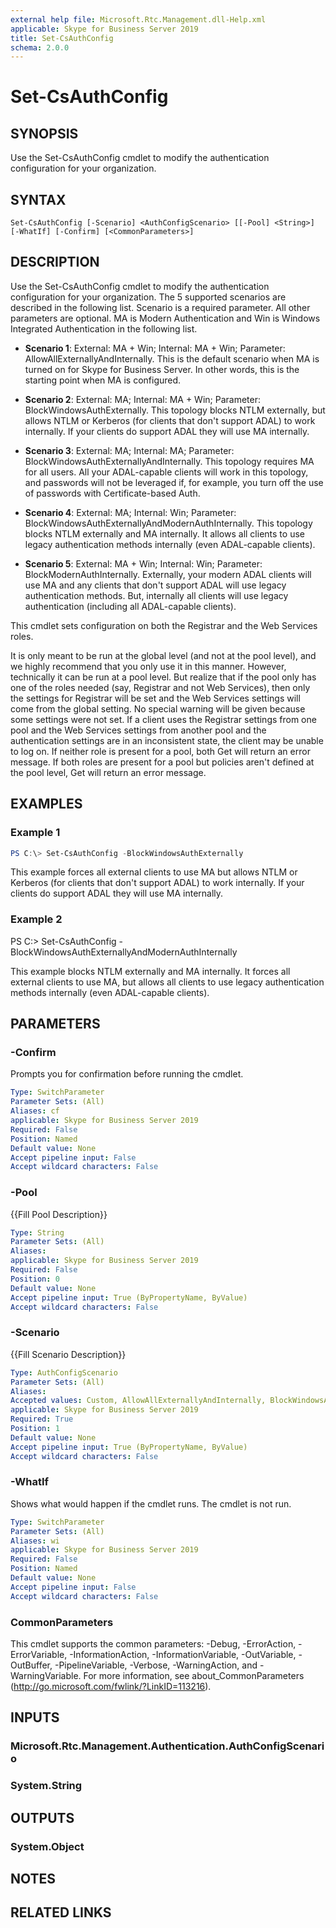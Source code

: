 ```yaml
---
external help file: Microsoft.Rtc.Management.dll-Help.xml
applicable: Skype for Business Server 2019
title: Set-CsAuthConfig
schema: 2.0.0
---
```


# Set-CsAuthConfig

## SYNOPSIS
Use the Set-CsAuthConfig cmdlet to modify the authentication configuration for your organization.

## SYNTAX

```
Set-CsAuthConfig [-Scenario] <AuthConfigScenario> [[-Pool] <String>] [-WhatIf] [-Confirm] [<CommonParameters>]
```

## DESCRIPTION
Use the Set-CsAuthConfig cmdlet to modify the authentication configuration for your organization. The 5 supported scenarios are described in the following list. Scenario is a required parameter. All other parameters are optional. MA is Modern Authentication and Win is Windows Integrated Authentication in the following list.

- **Scenario 1**: External: MA + Win; Internal: MA + Win; Parameter: AllowAllExternallyAndInternally. This is the default scenario when MA is turned on for Skype for Business Server. In other words, this is the starting point when MA is configured. 

- **Scenario 2**: External: MA; Internal: MA + Win; Parameter: BlockWindowsAuthExternally. This topology blocks NTLM externally, but allows NTLM or Kerberos (for clients that don't support ADAL) to work internally. If your clients do support ADAL they will use MA internally.

- **Scenario 3**: External: MA; Internal: MA; Parameter: BlockWindowsAuthExternallyAndInternally. This topology requires MA for all users. All your ADAL-capable clients will work in this topology, and passwords will not be leveraged if, for example, you turn off the use of passwords with Certificate-based Auth. 

- **Scenario 4**: External: MA; Internal: Win; Parameter: BlockWindowsAuthExternallyAndModernAuthInternally. This topology blocks NTLM externally and MA internally. It allows all clients to use legacy authentication methods internally (even ADAL-capable clients).

- **Scenario 5**: External: MA + Win; Internal: Win; Parameter: BlockModernAuthInternally. Externally, your modern ADAL clients will use MA and any clients that don't support ADAL will use legacy authentication methods. But, internally all clients will use legacy authentication (including all ADAL-capable clients).

This cmdlet sets configuration on both the Registrar and the Web Services roles.

It is only meant to be run at the global level (and not at the pool level), and we highly recommend that you only use it in this manner. However, technically it can be run at a pool level. But realize that if the pool only has one of the roles needed (say, Registrar and not Web Services), then only the settings for Registrar will be set and the Web Services settings will come from the global setting. No special warning will be given because some settings were not set. If a client uses the Registrar settings from one pool and the Web Services settings from another pool and the authentication settings are in an inconsistent state, the client may be unable to log on. If neither role is present for a pool, both Get will return an error message. If both roles are present for a pool but policies aren't defined at the pool level, Get will return an error message.


## EXAMPLES

### Example 1
```powershell
PS C:\> Set-CsAuthConfig -BlockWindowsAuthExternally
```

This example forces all external clients to use MA but allows NTLM or Kerberos (for clients that don't support ADAL) to work internally. If your clients do support ADAL they will use MA internally.

### Example 2
PS C:\> Set-CsAuthConfig -BlockWindowsAuthExternallyAndModernAuthInternally

This example blocks NTLM externally and MA internally. It forces all external clients to use MA, but allows all clients to use legacy authentication methods internally (even ADAL-capable clients).


## PARAMETERS

### -Confirm
Prompts you for confirmation before running the cmdlet.

```yaml
Type: SwitchParameter
Parameter Sets: (All)
Aliases: cf
applicable: Skype for Business Server 2019
Required: False
Position: Named
Default value: None
Accept pipeline input: False
Accept wildcard characters: False
```

### -Pool
{{Fill Pool Description}}

```yaml
Type: String
Parameter Sets: (All)
Aliases:
applicable: Skype for Business Server 2019
Required: False
Position: 0
Default value: None
Accept pipeline input: True (ByPropertyName, ByValue)
Accept wildcard characters: False
```

### -Scenario
{{Fill Scenario Description}}

```yaml
Type: AuthConfigScenario
Parameter Sets: (All)
Aliases:
Accepted values: Custom, AllowAllExternallyAndInternally, BlockWindowsAuthExternally, BlockWindowsAuthExternallyAndInternally, BlockWindowsAuthExternalyAndModernAuthInternally, BlockModernAuthInternally
applicable: Skype for Business Server 2019
Required: True
Position: 1
Default value: None
Accept pipeline input: True (ByPropertyName, ByValue)
Accept wildcard characters: False
```

### -WhatIf
Shows what would happen if the cmdlet runs.
The cmdlet is not run.

```yaml
Type: SwitchParameter
Parameter Sets: (All)
Aliases: wi
applicable: Skype for Business Server 2019
Required: False
Position: Named
Default value: None
Accept pipeline input: False
Accept wildcard characters: False
```

### CommonParameters
This cmdlet supports the common parameters: -Debug, -ErrorAction, -ErrorVariable, -InformationAction, -InformationVariable, -OutVariable, -OutBuffer, -PipelineVariable, -Verbose, -WarningAction, and -WarningVariable.
For more information, see about_CommonParameters (http://go.microsoft.com/fwlink/?LinkID=113216).

## INPUTS

### Microsoft.Rtc.Management.Authentication.AuthConfigScenario

### System.String

## OUTPUTS

### System.Object
## NOTES

## RELATED LINKS
